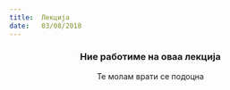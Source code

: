 ```yaml
---
title:  Лекција
date:   03/08/2018
---
```


### <center>Ние работиме на оваа лекција</center>
<center>Те молам врати се подоцна</center>